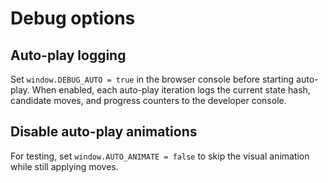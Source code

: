 # Debug options

## Auto-play logging

Set `window.DEBUG_AUTO = true` in the browser console before starting auto-play.
When enabled, each auto-play iteration logs the current state hash, candidate
moves, and progress counters to the developer console.

## Disable auto-play animations

For testing, set `window.AUTO_ANIMATE = false` to skip the visual animation
while still applying moves.
